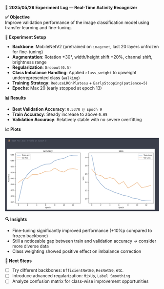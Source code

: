 📅 **2025/05/29 Experiment Log — Real-Time Activity Recognizer**

**✅ Objective**  
Improve validation performance of the image classification model using transfer learning and fine-tuning.

**🧪 Experiment Setup**  
- **Backbone**: MobileNetV2 (pretrained on `imagenet`, last 20 layers unfrozen for fine-tuning)  
- **Augmentation**: Rotation ±30°, width/height shift ±20%, channel shift, brightness range  
- **Regularization**: `Dropout(0.5)`  
- **Class Imbalance Handling**: Applied `class_weight` to upweight underrepresented class (`walking`)  
- **Training Strategy**: `ReduceLROnPlateau` + `EarlyStopping(patience=5)`  
- **Epochs**: Max 20 (early stopped at epoch 13)

**📊 Results**  
- **Best Validation Accuracy**: `0.5370 @ Epoch 9`  
- **Train Accuracy**: Steady increase to above `0.65`  
- **Validation Accuracy**: Relatively stable with no severe overfitting

**📈 Plots**  
<p align="center">
  <img src="https://github.com/hojjang98/CV-Projects/blob/main/real-time-daily-activity-recognizer/figures/20250529_experiment_a.png" width="600"/>
</p>

**🔍 Insights**  
- Fine-tuning significantly improved performance (+10%p compared to frozen backbone)  
- Still a noticeable gap between train and validation accuracy → consider more diverse data  
- Class weighting showed positive effect on imbalance correction

**📝 Next Steps**  
- [ ] Try different backbones: `EfficientNetB0`, `ResNet50`, etc.  
- [ ] Introduce advanced regularization: `MixUp`, `Label Smoothing`  
- [ ] Analyze confusion matrix for class-wise improvement opportunities
